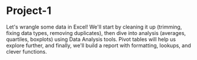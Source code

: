 # Project-1
Let's wrangle some data in Excel! We'll start by cleaning it up (trimming, fixing data types, removing duplicates), then dive into analysis (averages, quartiles, boxplots) using Data Analysis tools. Pivot tables will help us explore further, and finally, we'll build a report with formatting, lookups, and clever functions.
